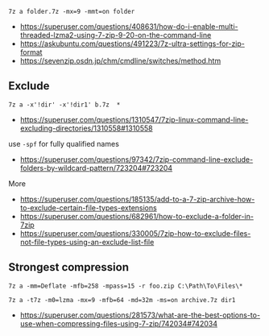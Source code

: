 `7z a folder.7z -mx=9 -mmt=on folder`

- https://superuser.com/questions/408631/how-do-i-enable-multi-threaded-lzma2-using-7-zip-9-20-on-the-command-line
- https://askubuntu.com/questions/491223/7z-ultra-settings-for-zip-format
- https://sevenzip.osdn.jp/chm/cmdline/switches/method.htm

## Exclude

`7z a -x'!dir' -x'!dir1' b.7z  *`

- https://superuser.com/questions/1310547/7zip-linux-command-line-excluding-directories/1310558#1310558

use `-spf` for fully qualified names

- https://superuser.com/questions/97342/7zip-command-line-exclude-folders-by-wildcard-pattern/723204#723204

More

- https://superuser.com/questions/185135/add-to-a-7-zip-archive-how-to-exclude-certain-file-types-extensions
- https://superuser.com/questions/682961/how-to-exclude-a-folder-in-7zip
- https://superuser.com/questions/330005/7zip-how-to-exclude-files-not-file-types-using-an-exclude-list-file

## Strongest compression

`7z a -mm=Deflate -mfb=258 -mpass=15 -r foo.zip C:\Path\To\Files\*`

`7z a -t7z -m0=lzma -mx=9 -mfb=64 -md=32m -ms=on archive.7z dir1`

- https://superuser.com/questions/281573/what-are-the-best-options-to-use-when-compressing-files-using-7-zip/742034#742034
